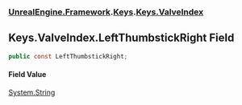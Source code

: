 ### [UnrealEngine.Framework](./UnrealEngine-Framework.md 'UnrealEngine.Framework').[Keys](./Keys.md 'UnrealEngine.Framework.Keys').[Keys.ValveIndex](./Keys-ValveIndex.md 'UnrealEngine.Framework.Keys.ValveIndex')
## Keys.ValveIndex.LeftThumbstickRight Field
  
```csharp
public const LeftThumbstickRight;
```
#### Field Value
[System.String](https://docs.microsoft.com/en-us/dotnet/api/System.String 'System.String')  
